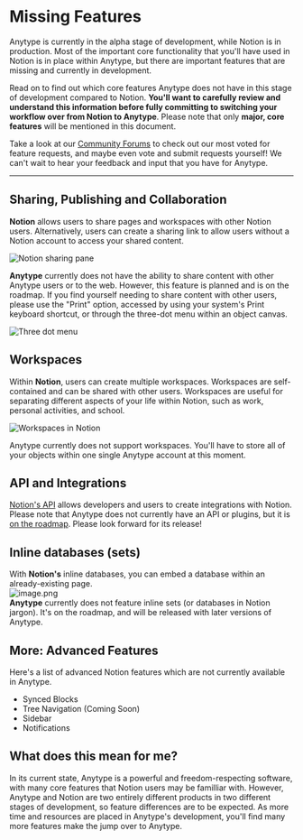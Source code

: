 # Missing Features

Anytype is currently in the alpha stage of development, while Notion is in production. Most of the important core functionality that you'll have used in Notion is in place within Anytype, but there are important features that are missing and currently in development.

Read on to find out which core features Anytype does not have in this stage of development compared to Notion. **You'll want to carefully review and understand this information before fully committing to switching your workflow over from Notion to Anytype**. Please note that only **major, core features** will be mentioned in this document. 

Take a look at our [Community Forums](http://community.anytype.io) to check out our most voted for feature requests, and maybe even vote and submit requests yourself! We can't wait to hear your feedback and input that you have for Anytype.

---
## Sharing, Publishing and Collaboration
**Notion** allows users to share pages and workspaces with other Notion users. Alternatively, users can create a sharing link to allow users without a Notion account to access your shared content.

![Notion sharing pane](</../../.gitbook/notionsharingpane.png>)

**Anytype** currently does not have the ability to share content with other Anytype users or to the web. However, this feature is planned and is on the roadmap. If you find yourself needing to share content with other users, please use the "Print" option, accessed by using your system's Print keyboard shortcut, or through the three-dot menu within an object canvas.

![Three dot menu](</../../.gitbook/threedotmenuobject.png>)


## Workspaces
Within **Notion**, users can create multiple workspaces. Workspaces are self-contained and can be shared with other users. Workspaces are useful for separating different aspects of your life within Notion, such as work, personal activities, and school.

![Workspaces in Notion](</../../.gitbook/notionworkspaces.png>)

Anytype currently does not support workspaces. You'll have to store all of your objects within one single Anytype account at this moment.

## API and Integrations   
[Notion&#39;s API](https://developers.notion.com/) allows developers and users to create integrations with Notion. Please note that Anytype does not currently have an API or plugins, but it is [on the roadmap](https://community.anytype.io/c/feature-requests/developers-plugins-open-source/12). Please look forward for its release!   
   
 ## Inline databases (sets)   
With **Notion&#39;s** inline databases, you can embed a database within an already-existing page.   
![image.png](<../../.gitbook/notioninline.png>)    
**Anytype** currently does not feature inline sets (or databases in Notion jargon). It&#39;s on the roadmap, and will be released with later versions of Anytype.   
   
 ## More: Advanced Features   
Here&#39;s a list of advanced Notion features which are not currently available in Anytype.   
- Synced Blocks   
- Tree Navigation (Coming Soon)   
- Sidebar   
- Notifications   
   
   
 ## What does this mean for me?   
In its current state, Anytype is a powerful and freedom-respecting software, with many core features that Notion users may be familliar with. However, Anytype and Notion are two entirely different products in two different stages of development, so feature differences are to be expected. As more time and resources are placed in Anytype&#39;s development, you&#39;ll find many more features make the jump over to Anytype.   
